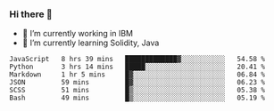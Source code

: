### Hi there 👋

<!--
**mathcodeman/mathcodeman** is a ✨ _special_ ✨ repository because its `README.md` (this file) appears on your GitHub profile.

Here are some ideas to get you started:

- 🔭 I’m currently working on ...
- 🌱 I’m currently learning ...
- 👯 I’m looking to collaborate on ...
- 🤔 I’m looking for help with ...
- 💬 Ask me about ...
- 📫 How to reach me: ...
- 😄 Pronouns: ...
- ⚡ Fun fact: ...
-->

- 🔭 I’m currently working in IBM
- 🌱 I’m currently learning Solidity, Java

<!--START_SECTION:waka-->

```text
JavaScript   8 hrs 39 mins   █████████████▓░░░░░░░░░░░   54.58 %
Python       3 hrs 14 mins   █████░░░░░░░░░░░░░░░░░░░░   20.41 %
Markdown     1 hr 5 mins     █▓░░░░░░░░░░░░░░░░░░░░░░░   06.84 %
JSON         59 mins         █▓░░░░░░░░░░░░░░░░░░░░░░░   06.23 %
SCSS         51 mins         █▒░░░░░░░░░░░░░░░░░░░░░░░   05.38 %
Bash         49 mins         █▒░░░░░░░░░░░░░░░░░░░░░░░   05.19 %
```

<!--END_SECTION:waka-->
